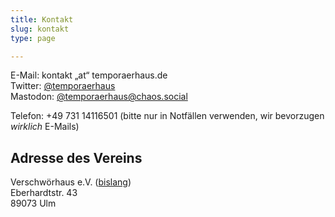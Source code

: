 ```yaml
---
title: Kontakt
slug: kontakt
type: page

---
```

  
E-Mail: kontakt „at“ temporaerhaus.de  
Twitter: [@temporaerhaus][1]  
Mastodon: [@temporaerhaus@chaos.social][2]

Telefon: +49 731 14116501 (bitte nur in Notfällen verwenden, wir bevorzugen _wirklich_ E-Mails)

## Adresse des Vereins 

Verschwörhaus e.V. ([bislang](/stellungnahme-und-ausblick-zum-urteil-im-markenrechtsstreit/))  
Eberhardtstr. 43  
89073 Ulm

 [1]: https://twitter.com/temporaerhaus
 [2]: https://chaos.social/@temporaerhaus
